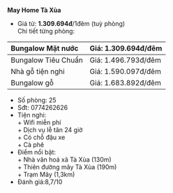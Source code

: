 **May Home Tà Xùa** 

- Giá từ: **1.309.694đ**/1đêm (tuỳ phòng)   
  Chi tiết từng phòng: 


| Bungalow Mặt nước  | Giá: 1.309.694đ/đêm   |
| :---- | :---- |
| Bungalow Tiêu Chuẩn  | Giá: 1.496.793đ/đêm   |
| Nhà gỗ tiện nghi  | Giá: 1.590.097đ/đêm   |
|  Bungalow gỗ  | Giá: 1.683.892đ/đêm   |


- Số phòng: 25  
- Sđt: 0774262626  
- Tiện nghi:   
  \+ Wifi miễn phí   
  \+ Dịch vụ lễ tân 24 giờ   
  \+ Có chỗ đậu xe   
  \+ Cà phê   
- Điểm nổi bật:   
  \+ Nhà văn hoá xã Tà Xùa (130m)   
  \+ Thiên đường mây Tà Xùa (190m)   
  \+ Trạm Mây (1,3km)   
- Đánh giá:8,7/10 

